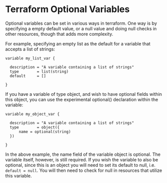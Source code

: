 # Terraform Optional Variables

Optional variables can be set in various ways in terraform. One way is by specifying a empty default value, or a null value and doing null checks in other resources, though that adds more complexity.

For example, specifying an empty list as the default for a variable that accepts a list of strings:
```hcl
variable my_list_var {

  description = "A variable containing a list of strings"
  type        = list(string)
  default     = []

}
```

If you have a variable of type object, and wish to have optional fields within this object, you can use the experimental optional() declaration within the variable:
```hcl
variable my_object_var {

  description = "A variable containing a list of strings"
  type        = object({
      name = optional(string)
  })

}
```

In the above example, the name field of the variable object is optional. The variable itself, however, is still required. If you wish the variable to also be optional, since this is an object you will need to set its default to null, i.e. `default = null`. You will then need to check for null in resources that utilize this variable.
